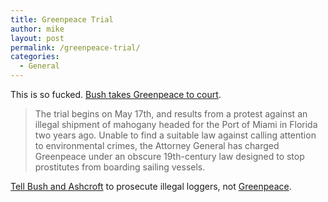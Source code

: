 ```yaml
---
title: Greenpeace Trial
author: mike
layout: post
permalink: /greenpeace-trial/
categories:
  - General
---
```

This is so fucked. <a target="_blank" href="http://www.greenpeace.org/international_en/news/details?item_id=472552">Bush takes Greenpeace to court</a>.

> The trial begins on May 17th, and results from a protest against an illegal shipment of mahogany headed for the Port of Miami in Florida two years ago. Unable to find a suitable law against calling attention to environmental crimes, the Attorney General has charged Greenpeace under an obscure 19th-century law designed to stop prostitutes from boarding sailing vessels.

<a target="_blank" href="http://www.greenpeaceusa.org/bin/view.fpl/10048/action_id/195.html">Tell Bush and Ashcroft</a> to prosecute illegal loggers, not <a target="_blank" href="http://www.greenpeace.org">Greenpeace</a>.